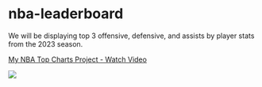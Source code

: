 # nba-leaderboard

We will be displaying top 3 offensive, defensive, and assists by player stats from the 2023 season.

<div>
    <a href="https://www.loom.com/share/fdc27ff0968542e68f113b1a06a1278d">
      <p>My NBA Top Charts Project - Watch Video</p>
    </a>
    <a href="https://www.loom.com/share/fdc27ff0968542e68f113b1a06a1278d">
      <img style="max-width:300px;" src="https://cdn.loom.com/sessions/thumbnails/fdc27ff0968542e68f113b1a06a1278d-with-play.gif">
    </a>
  </div>
